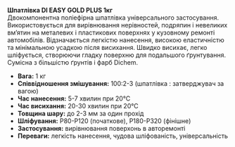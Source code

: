 **Шпатлівка DI EASY GOLD PLUS 1кг**  
Двокомпонентна поліефірна шпатлівка універсального застосування. Використовується для вирівнювання нерівностей, подряпин і невеликих вм’ятин на металевих і пластикових поверхнях у кузовному ремонті автомобілів. Відзначається легкістю нанесення, високою еластичністю та мінімальною усадкою після висихання. Швидко висихає, легко шліфується, створюючи гладку поверхню для подальшого ґрунтування. Сумісна з більшістю ґрунтів і фарб Dichem.

- **Вага:** 1 кг  
- **Співвідношення змішування:** 100:2-3 (шпатлівка : затверджувач за вагою)  
- **Час нанесення:** 5-7 хвилин при 20°C  
- **Час висихання:** 20-30 хвилин при 20°C  
- **Товщина шару:** до 2-3 мм за один прохід  
- **Шліфування:** P80-P120 (початкове), P180-P320 (фінішне)  
- **Застосування:** вирівнювання поверхонь в авторемонті  
- **Переваги:** легкість нанесення, чудова шліфованість, універсальність